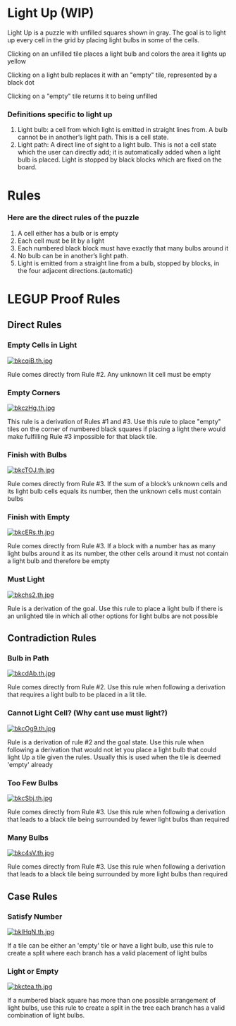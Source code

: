 # Light Up (WIP)
Light Up is a puzzle with unfilled squares shown in gray. The goal is to light up every cell in the grid by placing light bulbs in some of the cells.

Clicking on an unfilled tile places a light bulb and colors the area it lights up yellow

Clicking on a light bulb replaces it with an "empty" tile, represented by a black dot

Clicking on a "empty" tile returns it to being unfilled

### Definitions specific to light up
1. Light bulb: a cell from which light is emitted in straight lines from. A bulb cannot be in another’s light path. This is a cell state.
2. Light path: A direct line of sight to a light bulb. This is not a cell state which the user can directly add; it is automatically added when a light bulb is placed. Light is stopped by black blocks which are fixed on the board.


# Rules
### Here are the direct rules of the puzzle

1. A cell either has a bulb or is empty
2. Each cell must be lit by a light
3. Each numbered black block must have exactly that many bulbs around it
4. No bulb can be in another’s light path.
5. Light is emitted from a straight line from a bulb, stopped by blocks, in the four adjacent directions.(automatic)


# LEGUP Proof Rules
## Direct Rules


### Empty Cells in Light

[![bkcqiB.th.jpg](https://iili.io/bkcqiB.th.jpg)](https://freeimage.host/i/bkcqiB)

Rule comes directly from Rule #2. Any unknown lit cell must be empty

### Empty Corners

[![bkczHg.th.jpg](https://iili.io/bkczHg.th.jpg)](https://freeimage.host/i/bkczHg)

This rule is a derivation of Rules #1 and #3. Use this rule to place "empty" tiles on the corner of numbered black squares if placing a light there would make fulfilling Rule #3 impossible for that black tile.

### Finish with Bulbs

[![bkcTOJ.th.jpg](https://iili.io/bkcTOJ.th.jpg)](https://freeimage.host/i/bkcTOJ)

Rule comes directly from Rule #3. If the sum of a block’s unknown cells and its light bulb cells equals its number, then the unknown cells must contain bulbs 

### Finish with Empty

[![bkcERs.th.jpg](https://iili.io/bkcERs.th.jpg)](https://freeimage.host/i/bkcERs)

Rule comes directly from Rule #3. If a block with a number has as many light bulbs around it as its number, the other cells around it must not contain a light bulb and therefore be empty

### Must Light

[![bkchs2.th.jpg](https://iili.io/bkchs2.th.jpg)](https://freeimage.host/i/bkchs2)

Rule is a derivation of the goal. Use this rule to place a light bulb if there is an unlighted tile in which all other options for light bulbs are not possible


## Contradiction Rules
### Bulb in Path

[![bkcdAb.th.jpg](https://iili.io/bkcdAb.th.jpg)](https://freeimage.host/i/bkcdAb)

Rule comes directly from Rule #2. Use this rule when following a derivation that requires a light bulb to be placed in a lit tile.

### Cannot Light Cell? (Why cant use must light?)

[![bkcOg9.th.jpg](https://iili.io/bkcOg9.th.jpg)](https://freeimage.host/i/bkcOg9)

Rule is a derivation of rule #2 and the goal state. Use this rule when following a derivation that would not let you place a light bulb that could light Up a tile given the rules. Usually this is used when the tile is deemed 'empty' already


### Too Few Bulbs

[![bkcSbj.th.jpg](https://iili.io/bkcSbj.th.jpg)](https://freeimage.host/i/bkcSbj)

Rule comes directly from Rule #3. Use this rule when following a derivation that leads to a black tile being surrounded by fewer light bulbs than required

### Many Bulbs

[![bkc4sV.th.jpg](https://iili.io/bkc4sV.th.jpg)](https://freeimage.host/i/bkc4sV)

Rule comes directly from Rule #3. Use this rule when following a derivation that leads to a black tile being surrounded by more light bulbs than required



## Case Rules

### Satisfy Number

[![bklHqN.th.jpg](https://iili.io/bklHqN.th.jpg)](https://freeimage.host/i/bklHqN)

If a tile can be either an 'empty' tile or have a light bulb, use this rule to create a split where each branch has a valid placement of light bulbs

### Light or Empty

[![bkctea.th.jpg](https://iili.io/bkctea.th.jpg)](https://freeimage.host/i/bkctea)

If a numbered black square has more than one possible arrangement of light bulbs, use this rule to create a split in the tree each branch has a valid combination of light bulbs.

